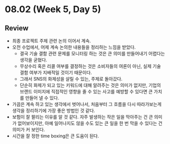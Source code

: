 # 08.02 (Week 5, Day 5)
## Review
- 최종 프로젝트 주제 관련 논의 이어서 계속.
- 오전 수업에서, 어제 계속 논의한 내용들을 정리하는 느낌을 받았다.
    - 결국 기술 결함 관련 문제를 모니터링 하는 것은 큰 의미를 만들어내기 어렵다는 생각을 굳혔다.
    - 무상수리 혹은 리콜 여부를 결정하는 것은 소비자들의 여론이 아닌, 실제 기술 결함 여부가 지배적일 것이기 때문이다.
    - 그래서 SNS의 화제성을 살릴 수 있는, 주제로 돌아갔다.
    - 단순히 화제가 되고 있는 키워드에 대해 알려주는 것은 의미가 없지만, 기업의 브랜드 이미지에 직접적인 영향을 줄 수 있는 사고를 예방할 수 있다면 큰 가치를 만들어 낼 수 있다.
- 가끔은 계속 하고 있는 생각에서 벗어나서, 처음부터 그 흐름을 다시 따라가보는게 생각을 정리하기에 가장 좋은 방법인 것 같다.
- 보험이 잘 팔리는 이유를 알 것 같다. 자주 발생하는 작은 일을 막아주는 건 큰 의미가 없어보이지만, 아예 일어나지도 않을 수도 있는 큰 일을 한 번 막을 수 있다는 건 의미가 커 보인다.
- 시간을 잘 정한 time boxing은 큰 도움이 된다.
